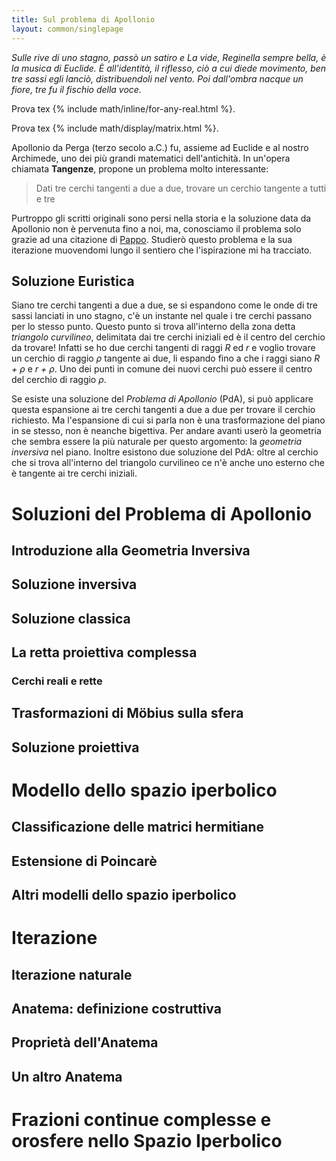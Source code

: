 ```yaml
---
title: Sul problema di Apollonio
layout: common/singlepage
---
```


*Sulle rive di uno stagno, passò un satiro e La vide,*
*Reginella sempre bella, è la musica di Euclide.*
*È all'identità, il riflesso, ciò a cui diede movimento,*
*ben tre sassi egli lanciò, distribuendoli nel vento.*
*Poi dall'ombra nacque un fiore,*
*tre fu il fischio della voce.*


Prova tex {% include math/inline/for-any-real.html %}.

Prova tex {% include math/display/matrix.html %}.

Apollonio da Perga (terzo secolo a.C.) fu, assieme ad Euclide e al nostro Archimede, uno dei più grandi matematici dell'antichità. In un'opera chiamata **Tangenze**, propone un problema molto interessante:

> Dati tre cerchi tangenti a due a due, trovare un cerchio tangente a tutti e tre


<!-- figura con i tre cerchi tangenti -->

Purtroppo gli scritti originali sono persi nella storia e la soluzione data da Apollonio non è pervenuta fino a noi, ma, conosciamo il problema solo grazie ad una citazione di [Pappo](https://it.wikipedia.org/wiki/Pappo_di_Alessandria). Studierò questo problema e la sua iterazione muovendomi lungo il sentiero che l'ispirazione mi ha tracciato.

## Soluzione Euristica

Siano tre cerchi tangenti a due a due, se si espandono come le onde di tre sassi lanciati in uno stagno, c'è un instante nel quale i tre cerchi passano per lo stesso punto.
Questo punto si trova all'interno della zona detta *triangolo curvilineo*, delimitata dai tre cerchi iniziali ed è il centro del cerchio da trovare!
Infatti se ho due cerchi tangenti di raggi *R* ed *r* e voglio trovare un cerchio di raggio *ρ* tangente ai due, li espando fino a che i raggi siano *R + ρ* e *r + ρ*. Uno dei punti in comune dei nuovi cerchi può essere il centro del cerchio di raggio *ρ*.

<!-- Animazione con i tre cerchi tangenti che si espandono
     ... come tre sassi lanciati in uno stagno -->

Se esiste una soluzione del *Problema di Apollonio* (PdA), si può applicare questa espansione ai tre cerchi tangenti a due a due per trovare il cerchio richiesto.
Ma l'espansione di cui si parla non è una trasformazione del piano in se stesso, non è neanche bigettiva.
Per andare avanti userò la geometria che sembra essere la più naturale per questo argomento: la *geometria inversiva* nel piano.
Inoltre esistono due soluzione del PdA: oltre al cerchio che si trova all'interno del triangolo curvilineo ce n'è anche uno esterno che è tangente ai tre cerchi iniziali.

<!-- figura con le due soluzioni del PdA -->

# Soluzioni del Problema di Apollonio

## Introduzione alla Geometria Inversiva

## Soluzione inversiva

## Soluzione classica

## La retta proiettiva complessa

### Cerchi reali e rette

## Trasformazioni di Möbius sulla sfera

## Soluzione proiettiva

# Modello dello spazio iperbolico

## Classificazione delle matrici hermitiane

## Estensione di Poincarè

## Altri modelli dello spazio iperbolico

# Iterazione

## Iterazione naturale

## Anatema: definizione costruttiva

## Proprietà dell'Anatema

## Un altro Anatema

# Frazioni continue complesse e orosfere nello Spazio Iperbolico

